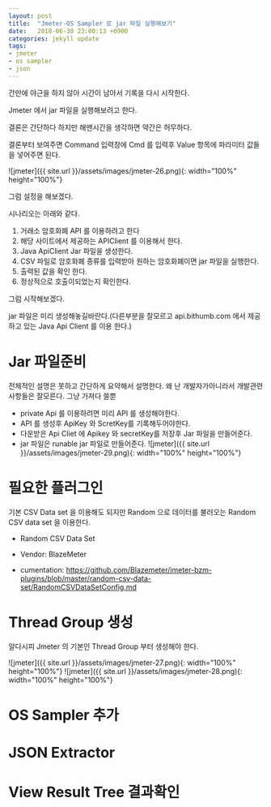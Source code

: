 ```yaml
---
layout: post
title:  "Jmeter-OS Sampler 로 jar 파일 실행해보기"
date:   2018-06-30 23:00:13 +0900
categories: jekyll update
tags:
- jmeter
- os sampler
- json
---
```


간만에 야근을 하지 않아 시간이 남아서 기록을 다시 시작한다.

Jmeter 에서 jar 파일을 실행해보려고 한다.

결론은 간단하다 하지만 해맨시간을 생각하면 약간은 허무하다.

결론부터 보여주면 Command 입력창에 Cmd 를 입력후 Value 항목에 파라미터 값들을 넣어주면 된다.

![jmeter]({{ site.url }}/assets/images/jmeter-26.png){: width="100%" height="100%"}

그럼 설정을 해보겠다.

시나리오는 아래와 같다. 

1. 거래소 암호화폐 API 를 이용하려고 한다 
2. 해당 사이트에서 제공하는 APIClient 를 이용해서 한다.
3. Java ApiClient Jar 파일을 생성한다.
4. CSV 파일로 암호화폐 종류를 입력받아 원하는 암호화폐이면 jar 파일을 실행한다.
5. 출력된 값을 확인 한다.
6. 정상적으로 호출이되었는지 확인한다.

그럼 시작해보겠다.

jar 파일은 미리 생성해놓길바란다.(다른부분을 잘모르고 api.bithumb.com 에서 제공 하고 있는 Java Api Client 를 이용 한다.)
# Jar 파일준비
전체적인 설명은 못하고 간단하게 요약해서 설명한다.
왜 난 개발자가아니라서 개발관련사항들은 잘모른다. 그냥 가져다 쓸뿐

- private Api 를 이용하려면 미리 API 를 생성해야한다.
- API 를 생성후 ApiKey 와 ScretKey를 기록해두어야한다.
- 다운받은 Api Cliet 에 Apikey 와 secretKey를 저장후 Jar 파일을 만들어준다.
- jar 파일은 runable jar 파일로 만들어준다.
![jmeter]({{ site.url }}/assets/images/jmeter-29.png){: width="100%" height="100%"}


# 필요한 플러그인
기본 CSV Data set 을 이용해도 되지만 Random 으로 데이터를 불러오는 Random CSV data set 을 이용한다.

- Random CSV Data Set

- Vendor: BlazeMeter

- cumentation: https://github.com/Blazemeter/jmeter-bzm-plugins/blob/master/random-csv-data-set/RandomCSVDataSetConfig.md

# Thread Group 생성
알다시피 Jmeter 의 기본인 Thread Group 부터 생성해야 한다.

![jmeter]({{ site.url }}/assets/images/jmeter-27.png){: width="100%" height="100%"}
![jmeter]({{ site.url }}/assets/images/jmeter-28.png){: width="100%" height="100%"}

# OS Sampler 추가

# JSON Extractor

# View Result Tree 결과확인
